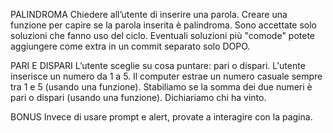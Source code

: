 PALINDROMA
Chiedere all’utente di inserire una parola.
Creare una funzione per capire se la parola inserita è palindroma.
Sono accettate solo soluzioni che fanno uso del ciclo.
Eventuali soluzioni più "comode" potete aggiungere come extra in un commit separato solo DOPO.

PARI E DISPARI
L’utente sceglie su cosa puntare: pari o dispari.
L'utente inserisce un numero da 1 a 5.
Il computer estrae un numero casuale sempre tra 1 e 5 (usando una funzione).
Stabiliamo se la somma dei due numeri è pari o dispari (usando una funzione).
Dichiariamo chi ha vinto.

BONUS
Invece di usare prompt e alert, provate a interagire con la pagina.
